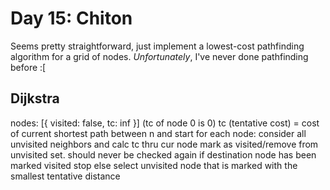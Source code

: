 # Day 15: Chiton

Seems pretty straightforward, just implement a lowest-cost pathfinding algorithm for a grid of nodes. *Unfortunately*, I've never done pathfinding before :[

## Dijkstra

nodes: [{ visited: false, tc: inf }]
    (tc of node 0 is 0)
    tc (tentative cost) = cost of current shortest path between n and start
for each node:
    consider all unvisited neighbors and calc tc thru cur node
    mark as visited/remove from unvisited set. should never be checked again
    if destination node has been marked visited
        stop
    else
        select unvisited node that is marked with the smallest tentative distance
